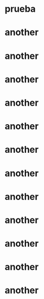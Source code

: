 # prueba
# another
# another
# another
# another
# another
# another
# another
# another
# another
# another
# another
# another